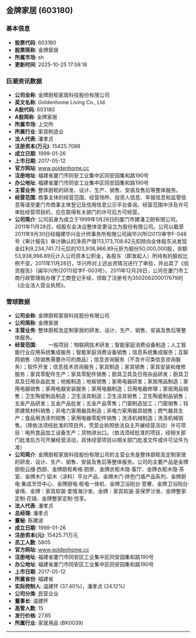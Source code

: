 ## 金牌家居 (603180)

### 基本信息

- **股票代码**: 603180
- **股票简称**: 金牌家居
- **所属市场**: sh
- **更新时间**: 2025-10-25 17:59:16

### 巨潮资讯数据

- **公司全称**: 金牌厨柜家居科技股份有限公司
- **英文名称**: Goldenhome Living Co., Ltd.
- **A股代码**: 603180
- **A股简称**: 金牌家居
- **所属市场**: 上交所
- **所属行业**: 家具制造业
- **法人代表**: 潘孝贞
- **注册资本(万元)**: 15425.7088
- **成立日期**: 1999-01-26
- **上市日期**: 2017-05-12
- **官方网站**: www.goldenhome.cc
- **注册地址**: 福建省厦门市同安工业集中区同安园集和路190号
- **办公地址**: 福建省厦门市同安工业集中区同安园集和路190号
- **主营业务**: 整体厨柜的研发、设计、生产、销售、安装及售后等整体服务。
- **经营范围**: 商事主体的经营范围、经营场所、投资人信息、年报信息和监管信息等请至厦门市商事主体登记及信用信息公示平台查询。经营范围中涉及许可审批经营项目的，应在取得有关部门的许可后方可经营。
- **公司简介**: 公司前身为成立于1999年1月26日的厦门市建潘卫厨有限公司。2011年11月28日，经股东会决议整体变更设立为股份有限公司。公司以截至2011年9月30日经福建华兴会计师事务所有限公司闽华兴所(2011)审字F-048号《审计报告》审计确认的净资产值113,173,708.62元扣除向全体股东派发现金红利9,234,741.73元后的103,938,966.89元折为股份50,000,000股，余额53,938,966.89元计入公司资本公积金，各股东（即发起人）所持有的股权比例不变。2011年11月28日，华兴所对上述出资情况进行了审验，并出具了《验资报告》（闽华兴所(2011)验字F-003号）。2011年12月26日，公司在厦门市工商行政管理局办理了工商登记手续，领取了注册号为350206200017679的《企业法人营业执照》。

### 雪球数据

- **公司全称**: 金牌厨柜家居科技股份有限公司
- **公司简称**: 金牌家居
- **主营业务**: 整体厨柜及定制家居的研发、设计、生产、销售、安装及售后等整体服务。
- **经营范围**: 　　一般项目：物联网技术研发；智能家庭消费设备制造；人工智能行业应用系统集成服务；智能家庭消费设备销售；信息系统集成服务；互联网销售（除销售需要许可的商品）；信息咨询服务（不含许可类信息咨询服务）；软件开发；信息技术咨询服务；家具制造；家具销售；家具安装和维修服务；家具零配件生产；家具零配件销售；厨具卫具及日用杂品研发；厨具卫具及日用杂品批发；地板制造；地板销售；家用电器研发；家居用品制造；家用电器销售；家用电器安装服务；家用电器制造；日用电器修理；家居用品销售；卫生陶瓷制品制造；卫生洁具制造；卫生洁具销售；卫生陶瓷制品销售；五金产品研发；五金产品批发；五金产品零售；门窗制造加工；门窗销售；轻质建筑材料销售；非电力家用器具制造；非电力家用器具销售；燃气器具生产；食品用洗涤剂销售；家用电器零配件销售；洗涤机械制造；洗涤机械销售。（除依法须经批准的项目外，凭营业执照依法自主开展经营活动）许可项目：电热食品加工设备生产；货物进出口。（依法须经批准的项目，经相关部门批准后方可开展经营活动，具体经营项目以相关部门批准文件或许可证件为准）
- **公司简介**: 金牌厨柜家居科技股份有限公司的主营业务是整体厨柜及定制家居的研发、设计、生产、销售、安装及售后等整体服务。公司的主要产品是金牌厨柜云缦·西厨、金牌厨柜希格·厨房、金牌衣柜木隐·客厅、金牌衣柜木隐·茶室、金牌木门·铝木（涂料）平台产品、金牌木门·拼色门墙产品系列、金牌厨电·集成烹饪中心、金牌厨电·柜电一体机、金牌卫浴阳台·意奢、金牌卫浴阳台·睿境、金牌｜家具软装·爱情海沙发、金牌｜家具软装·圣保罗沙发、金牌整家定制·花镜、金牌整家定制·悦享。
- **法人代表**: 潘孝贞
- **总经理**: 潘孝贞
- **董秘**: 陈建波
- **成立日期**: 1999-01-26
- **注册资本(元)**: 15425.71万元
- **员工人数**: 5805
- **官方网站**: www.goldenhome.cc
- **注册地址**: 福建省厦门市同安区工业集中区同安园集和路190号
- **办公地址**: 福建省厦门市同安区工业集中区同安园集和路190号
- **上市日期**: 2017-05-12
- **所属省份**: 福建省
- **实际控制人**: 温建怀 (37.40%)，潘孝贞 (24.12%)
- **公司分类**: 民营企业
- **董事长**: 温建怀
- **高管人数**: 15
- **发行价格**: 27.85
- **所属行业**: 家居用品 (BK0039)

---